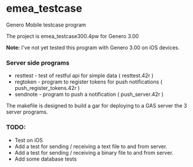 # emea_testcase
Genero Mobile testcase program

The project is emea_testcase300.4pw for Genero 3.00

__Note:__ I've not yet tested this program with Genero 3.00 on iOS devices.

### Server side programs
* resttest - test of restful api for simple data ( resttest.42r )
* regtoken - program to register tokens for push notifications ( push_register_tokens.42r )
* sendnote - program to push a notification ( push_server.42r )

The makefile is designed to build a gar for deploying to a GAS server the 3 server programs.

### TODO:
* Test on iOS
* Add a test for sending / receiving a text file to and from server.
* Add a test for sending / receiving a binary file to and from server.
* Add some database tests
